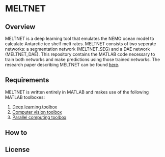 # MELTNET

## Overview
MELTNET is a deep learning tool that emulates the NEMO ocean model to calculate Antarctic ice shelf melt rates. MELTNET consists of two seperate networks: a segmentation network (MELTNET_SEG) and a DAE network (MELTNET_DAE). This repository contains the MATLAB code necessary to train both networks and make predictions using those trained networks. The research paper describing MELTNET can be found [here](https://tc.copernicus.org/preprints/tc-2021-396/).

## Requirements
MELTNET is written entirely in MATLAB and makes use of the following MATLAB toolboxes:
1. [Deep learning toolbox](https://uk.mathworks.com/products/deep-learning.html)
2. [Computer vision toolbox](https://uk.mathworks.com/products/computer-vision.html)
3. [Parallel computing toolbox](https://uk.mathworks.com/products/parallel-computing.html)

## How to


## License
